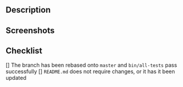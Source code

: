 # <Descriptive name>

## Description

## Screenshots
<!-- A before and after screenshot should be provided if the changes have a visual effect to the page -->

## Checklist

[] The branch has been rebased onto `master` and `bin/all-tests` pass successfully
[] `README.md` does not require changes, or it has it been updated